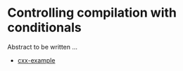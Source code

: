 # Controlling compilation with conditionals

Abstract to be written ...

- [cxx-example](cxx-example/)
